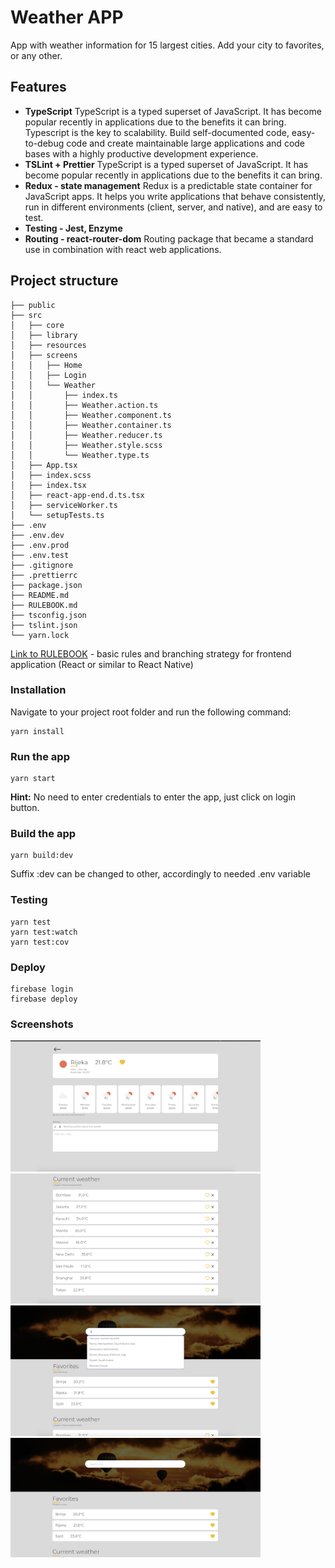 # Weather APP

App with weather information for 15 largest cities. Add your city to favorites, or any other.

## Features

- **TypeScript**
  TypeScript is a typed superset of JavaScript. It has become popular recently in applications due to the benefits it can bring. Typescript is the key to scalability. Build self-documented code, easy-to-debug code and create maintainable large applications and code bases with a highly productive development experience.
- **TSLint + Prettier**
  TypeScript is a typed superset of JavaScript. It has become popular recently in applications due to the benefits it can bring.
- **Redux - state management**
  Redux is a predictable state container for JavaScript apps. It helps you write applications that behave consistently, run in different environments (client, server, and native), and are easy to test.
- **Testing - Jest, Enzyme**
- **Routing - react-router-dom**
  Routing package that became a standard use in combination with react web applications.

## Project structure

```
├── public
├── src
│   ├── core
│   ├── library
│   ├── resources
│   ├── screens
│   │   ├── Home
│   │   ├── Login
│   │   └── Weather
│   │       ├── index.ts
│   │       ├── Weather.action.ts
│   │       ├── Weather.component.ts
│   │       ├── Weather.container.ts
│   │       ├── Weather.reducer.ts
│   │       ├── Weather.style.scss
│   │       └── Weather.type.ts
│   ├── App.tsx
│   ├── index.scss
│   ├── index.tsx
│   ├── react-app-end.d.ts.tsx
│   ├── serviceWorker.ts
│   └── setupTests.ts
├── .env
├── .env.dev
├── .env.prod
├── .env.test
├── .gitignore
├── .prettierrc
├── package.json
├── README.md
├── RULEBOOK.md
├── tsconfig.json
├── tslint.json
└── yarn.lock
```

[Link to RULEBOOK](RULEBOOK.md) - basic rules and branching strategy for frontend application (React or similar to React Native)

### Installation

Navigate to your project root folder and run the following command:

```yarn
yarn install
```

### Run the app

```yarn
yarn start
```

**Hint:**
No need to enter credentials to enter the app, just click on login button.

### Build the app

```yarn
yarn build:dev
```

Suffix :dev can be changed to other, accordingly to needed .env variable

### Testing

```yarn
yarn test
yarn test:watch
yarn test:cov
```

### Deploy

```yarn
firebase login
firebase deploy
```

### Screenshots

<img src="./screenshots/weather-screenshot1.jpg" width="400">
<img src="./screenshots/weather-screenshot2.jpg" width="400">
<img src="./screenshots/weather-screenshot4.jpg" width="400">
<img src="./screenshots/weather-screenshot3.jpg" width="400">
